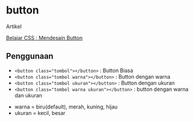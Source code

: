 # button

Artikel 

[Belajar CSS : Mendesain Button](https://www.narakode.com/mendesain-button-css)

## Penggunaan

* `<button class="tombol"></button>` : Button Biasa
* `<button class="tombol warna"></button>` : Button dengan warna
* `<button class="tombol ukuran"></button>` : Button dengan ukuran
* `<button class="tombol warna ukuran"></button>` : button dengan warna dan ukuran

- warna = biru(default), merah, kuning, hijau
- ukuran = kecil, besar
